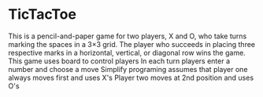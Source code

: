 # TicTacToe
This is a pencil-and-paper game for two players, X and O, who take turns marking the spaces in a 3×3 grid. The player who succeeds in placing three respective marks in a horizontal, vertical, or diagonal row wins the game. This game uses board to control players In each turn players enter a number and choose a move Simplify programing assumes that player one always moves first and uses X's Player two moves at 2nd position and uses O's

